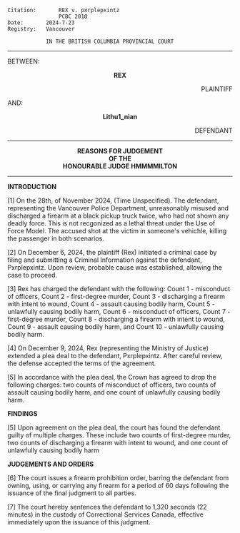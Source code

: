 	Citation:       REX v. pxrplepxintz
                	PCBC 2010
	Date:		2024-7-23
	Registry:	Vancouver

				IN THE BRITISH COLUMBIA PROVINCIAL COURT
</b></i>

---

BETWEEN:
<p align="center"><b>		REX				</b>
<p align="right">		PLAINTIFF
<p>				AND:
<p align="center"><b>	Lithu1_nian			</b>
<p align="right">		DEFENDANT

---
	
<p align="center"><b>		
				REASONS FOR JUDGEMENT
<br>				OF THE
<br>				HONOURABLE JUDGE HMMMMILTON

</b>

---

**INTRODUCTION**

[1] On the 28th, of November 2024, (Time Unspecified). The defendant, representing the Vancouver Police Department, unreasonably misused and discharged a firearm at a black pickup truck twice, who had not shown any deadly force. This is not recgonized as a lethal threat under the Use of Force Model. The accused shot at the victim in someone's vehichle, killing the passenger in both scenarios.

[2] On December 6, 2024, the plaintiff (Rex) initiated a criminal case by filing and submitting a Criminal Information against the defendant, Pxrplepxintz. Upon review, probable cause was established, allowing the case to proceed.

[3] Rex has charged the defendant with the following: Count 1 - misconduct of officers, Count 2 - first-degree murder, Count 3 - discharging a firearm with intent to wound, Count 4 - assault causing bodily harm, Count 5 - unlawfully causing bodily harm, Count 6 - misconduct of officers, Count 7 - first-degree murder, Count 8 - discharging a firearm with intent to wound, Count 9 - assault causing bodily harm, and Count 10 - unlawfully causing bodily harm.

[4] On December 9, 2024, Rex (representing the Ministry of Justice) extended a plea deal to the defendant, Pxrplepxintz. After careful review, the defense accepted the terms of the agreement.

[5] In accordance with the plea deal, the Crown has agreed to drop the following charges: two counts of misconduct of officers, two counts of assault causing bodily harm, and one count of unlawfully causing bodily harm.

**FINDINGS**

[5] Upon agreement on the plea deal, the court has found the defendant guilty of multiple charges. These include two counts of first-degree murder, two counts of discharging a firearm with intent to wound, and one count of unlawfully causing bodily harm


**JUDGEMENTS AND ORDERS**

[6] The court issues a firearm prohibition order, barring the defendant from owning, using, or carrying any firearm for a period of 60 days following the issuance of the final judgment to all parties.

[7] The court hereby sentences the defendant to 1,320 seconds (22 minutes) in the custody of Correctional Services Canada, effective immediately upon the issuance of this judgment.
